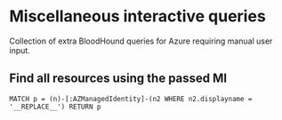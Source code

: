 # Miscellaneous interactive queries

Collection of extra BloodHound queries for Azure requiring manual user input.


## Find all resources using the passed MI

```shell
MATCH p = (n)-[:AZManagedIdentity]-(n2 WHERE n2.displayname = '__REPLACE__') RETURN p
```
